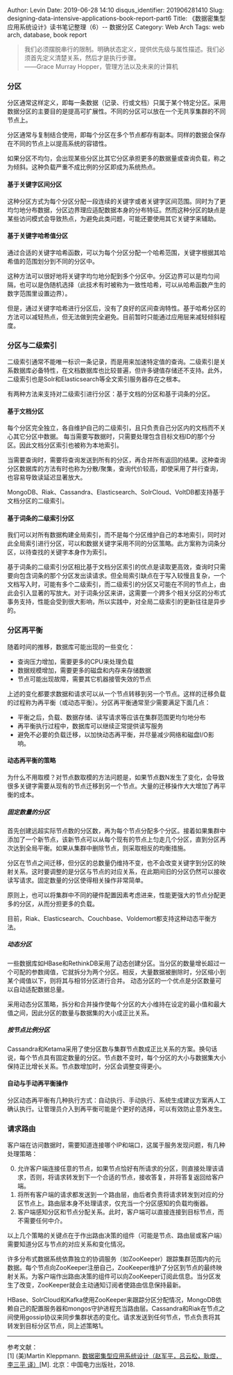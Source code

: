 Author: Levin
Date: 2019-06-28 14:10
disqus_identifier: 201906281410
Slug: designing-data-intensive-applications-book-report-part6
Title: 《数据密集型应用系统设计》读书笔记整理（6）-- 数据分区
Category: Web Arch
Tags: web arch, database, book report

> 我们必须摆脱串行的限制。明确状态定义，提供优先级与属性描述。我们必须首先定义清楚关系，然后才是执行步骤。  
> ——Grace Murray Hopper，管理方法以及未来的计算机

### 分区

分区通常这样定义，即每一条数据（记录、行或文档）只属于某个特定分区。采用数据分区的主要目的是提高可扩展性。不同的分区可以放在一个无共享集群的不同节点上。

分区通常与复制结合使用，即每个分区在多个节点都存有副本。同样的数据会保存在不同的节点上以提高系统的容错性。

如果分区不均匀，会出现某些分区比其它分区承担更多的数据量或查询负载，称之为倾斜。这种负载严重不成比例的分区即成为系统热点。

#### 基于关键字区间分区

这种分区方式为每个分区分配一段连续的关键字或者关键字区间范围。同时为了更均匀地分布数据，分区边界理应适配数据本身的分布特征。然而这种分区的缺点是某些访问模式会导致热点，为避免此类问题，可能还要使用其它关键字来辅助。

#### 基于关键字哈希值分区

通过合适的关键字哈希函数，可以为每个分区分配一个哈希范围，关键字根据其哈希值的范围划分到不同的分区中。

这种方法可以很好地将关键字均匀地分配到多个分区中。分区边界可以是均匀间隔，也可以是伪随机选择（此技术有时被称为一致性哈希，可以从哈希函数产生的数字范围里设置边界）。

但是，通过关键字哈希进行分区后，没有了良好的区间查询特性。基于哈希分区的方法可以减轻热点，但无法做到完全避免。目前暂时只能通过应用层来减轻倾斜程度。

### 分区与二级索引

二级索引通常不能唯一标识一条记录，而是用来加速特定值的查询。二级索引是关系数据库必备特性，在文档数据库也比较普遍，但许多键值存储还不支持。此外，二级索引也是Solr和Elasticsearch等全文索引服务器存在之根本。

有两种方法来支持对二级索引进行分区：基于文档的分区和基于词条的分区。

#### 基于文档分区

每个分区完全独立，各自维护自己的二级索引，且只负责自己分区内的文档而不关心其它分区中数据。
每当需要写数据时，只需要处理包含目标文档ID的那个分区。因此文档分区索引也被称为本地索引。

当需要查询时，需要将查询发送到所有的分区，再合并所有返回的结果。这种查询分区数据库的方法有时也称为分散/聚集，查询代价较高，即使采用了并行查询，也容易导致读延迟显著放大。

MongoDB、Riak、Cassandra、Elasticsearch、SolrCloud、VoltDB都支持基于文档分区的二级索引。

#### 基于词条的二级索引分区

我们可以对所有数据构建全局索引，而不是每个分区维护自己的本地索引，同时对此全局索引进行分区，可以和数据关键字采用不同的分区策略。此方案称为词条分区，以待查找的关键字本身作为索引。

基于词条的二级索引分区相比基于文档分区索引的优点是读取更高效，查询时只需要向包含词条的那个分区发出读请求。但全局索引缺点在于写入较慢且复杂，一个文档写入时，可能有多个二级索引，而二级索引的分区又可能在不同的节点上，由此会引入显著的写放大。对于词条分区来讲，这需要一个跨多个相关分区的分布式事务支持，性能会受到很大影响，所以实践中，对全局二级索引的更新往往是异步的。

### 分区再平衡

随着时间的推移，数据库可能出现的一些变化：

* 查询压力增加，需要更多的CPU来处理负载
* 数据规模增加，需要更多的磁盘和内存来存储数据
* 节点可能出现故障，需要其它机器接管失效的节点

上述的变化都要求数据和请求可以从一个节点转移到另一个节点。这样的迁移负载的过程称为再平衡（或动态平衡）。分区再平衡通常至少需要满足下面几点：

* 平衡之后，负载、数据存储、读写请求等应该在集群范围更均匀地分布
* 再平衡执行过程中，数据库可以继续正常提供读写服务
* 避免不必要的负载迁移，以加快动态再平衡，并尽量减少网络和磁盘I/O影响。

#### 动态再平衡的策略

为什么不用取模？对节点数取模的方法问题是，如果节点数N发生了变化，会导致很多关键字需要从现有的节点迁移到另一个节点。大量的迁移操作大大增加了再平衡的成本。

##### 固定数量的分区

首先创建远超实际节点数的分区数，再为每个节点分配多个分区。接着如果集群中添加了一个新节点，该新节点可以从每个现有的节点上匀走几个分区，直到分区再次达到全局平衡。如果从集群中删除节点，则采取相反的均衡措施。

分区在节点之间迁移，但分区的总数量仍维持不变，也不会改变关键字到分区的映射关系。这时要调整的是分区与节点的对应关系，在此期间旧的分区仍然可以接收读写请求。固定数量的分区使得相关操作非常简单。

原则上，也可以将集群中不同的硬件配置因素考虑进来，性能更强大的节点分配更多的分区，从而分担更多的负载。

目前，Riak、Elasticsearch、Couchbase、Voldemort都支持这种动态平衡方法。

##### 动态分区

一些数据库如HBase和RethinkDB采用了动态创建分区。当分区的数量增长超过一个可配的参数阈值，它就拆分为两个分区。相反，大量数据被删除时，分区缩小到某个阈值以下，则将其与相邻分区进行合并。
动态分区的一个优点是分区数量可以自动适配数据总量。

采用动态分区策略，拆分和合并操作使每个分区的大小维持在设定的最小值和最大值之间，因此分区的数量与数据集的大小成正比关系。

##### 按节点比例分区

Cassandra和Ketama采用了使分区数与集群节点数成正比关系的方案。换句话说，每个节点具有固定数量的分区。节点数不变时，每个分区的大小与数据集大小保持正比增长关系。节点数增加时，分区会调整变得更小。

#### 自动与手动再平衡操作

分区动态再平衡有几种执行方式：自动执行、手动执行、系统生成建议方案再人工确认执行。让管理员介入到再平衡可能是个更好的选择，可以有效防止意外发生。

### 请求路由

客户端在访问数据时，需要知道连接哪个IP和端口，这属于服务发现问题，有几种处理策略：

0. 允许客户端连接任意的节点，如果节点恰好有所请求的分区，则直接处理该请求，否则，将请求转发到下一个合适的节点，接收答复，并将答复返回给客户端。
0. 将所有客户端的请求都发送到一个路由层，由后者负责将请求转发到对应的分区节点上。路由层本身不处理请求，仅充当一个分区感知的负载均衡器。
0. 客户端感知分区和节点分配关系。此时，客户端可以直接连接到目标节点，而不需要任何中介。

以上几个策略的关键点在于作出路由决策的组件（可能是节点、路由层或客户端）需要知道分区与节点的对应关系和变化情况。

许多分布式数据系统依靠独立的协调服务（如ZooKeeper）跟踪集群范围内的元数据。每个节点向ZooKeeper注册自己，ZooKeeper维护了分区到节点的最终映射关系。为客户端作出路由决策的组件可以向ZooKeeper订阅此信息。当分区发生了改变，ZooKeeper就会主动通知订阅者使路由信息保持最新。

HBase、SolrCloud和Kafka使用ZooKeeper来跟踪分区分配情况，MongoDB依赖自己的配置服务器和mongos守护进程充当路由层。Cassandra和Riak在节点之间使用gossip协议来同步集群状态的变化。请求发送到任何节点，节点负责将其转发到目标分区节点，同上述策略1。

---

参考文献：  
[1] \(美\)Martin Kleppmann. [数据密集型应用系统设计（赵军平，吕云松，耿煜，李三平 译）](https://www.bicky.me/url.html#https://book.douban.com/subject/30329536/)[M]. 北京：中国电力出版社，2018.

